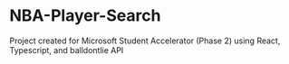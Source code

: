 # NBA-Player-Search

Project created for Microsoft Student Accelerator (Phase 2) using React, Typescript, and balldontlie API
